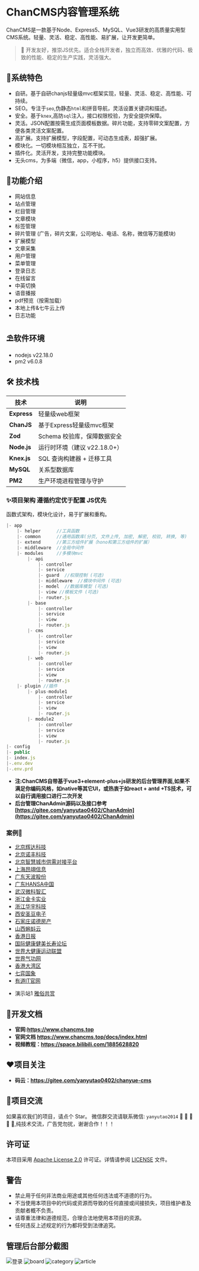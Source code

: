 # ChanCMS内容管理系统

ChanCMS是一款基于Node、Express5、MySQL、Vue3研发的高质量实用型CMS系统。轻量、灵活、稳定、高性能、易扩展，让开发更简单。

> 🌟 开发友好，推崇JS优先。适合全栈开发者，独立而高效、优雅的代码、极致的性能、稳定的生产实践，灵活强大。

## 🌈系统特色

* 自研。基于自研chanjs轻量级mvc框架实现，轻量、灵活、稳定、高性能、可持续。
* SEO。专注于`seo`,伪静态`html`和拼音导航，灵活设置关键词和描述。
* 安全。基于`knex`,高防`sql`注入，接口权限校验，为安全提供保障。
* 灵活。JSON配置按需生成页面模板数据。碎片功能，支持零碎文案配置，方便各类灵活文案配置。
* 高扩展。支持扩展模型，字段配置，可动态生成表，超强扩展。
* 模块化。一切模块相互独立，互不干扰。
* 插件化。灵活开发，支持完整功能模块。
* 无头cms，为多端（微信，app，小程序，h5）提供接口支持。

## 🚧功能介绍

* 网站信息
* 站点管理
* 栏目管理
* 文章模块
* 标签管理
* 碎片管理 (广告，碎片文案，公司地址、电话、名称，微信等万能模块)
* 扩展模型
* 文章采集
* 用户管理
* 菜单管理
* 登录日志
* 在线留言
* 中英切换
* 语音播报
* pdf预览（按需加载）
* 本地上传&七牛云上传
* 日志功能

## ⛱️软件环境

* nodejs v22.18.0
* pm2 v6.0.8

## 🛠 技术栈

| 技术 | 说明 |
|------|------|
| **Express** | 轻量级web框架  |
| **ChanJS**  | 基于Express轻量级mvc框架 |
| **Zod**     | Schema 校验库，保障数据安全 |
| **Node.js** | 运行时环境（建议 v22.18.0+） |
| **Knex.js** | SQL 查询构建器 + 迁移工具 |
| **MySQL**   | 关系型数据库 |
| **PM2**     | 生产环境进程管理与守护 |

### ✨项目架构 遵循约定优于配置 JS优先

函数式架构，模块化设计，易于扩展和重构。

```javascript
|- app
    |- helper      //工具函数
    |- common      //通用函数库(分页, 文件上传, 加密, 解密, 校验, 转换, 等)
    |- extend      //第三方组件扩展（hono和第三方组件的扩展）
    |- middleware  //全局中间件
    |- modules     //多模块mvc
        |- api 
            |- controller 
            |- service 
            |- guard  //权限控制 (可选) 
            |- middleware  //模块中间件 (可选)
            |- model  //数据库模型 (可选)
            |- view //模板文件 (可选)
            |- router.js 
        |- base 
            |- controller 
            |- service 
            |- view 
            |- router.js
        |- cms 
            |- controller 
            |- service 
            |- view 
            |- router.js
        |- web 
            |- controller 
            |- service 
            |- view 
            |- router.js
    |- plugin //插件
        |- plus-module1 
            |- controller 
            |- service 
            |- view 
            |- router.js 
        |- module2 
            |- controller 
            |- service 
            |- view 
            |- router.js
|- config 
|- public
|- index.js
|-.env.dev
|-.env.prd
```

* **注:ChanCMS自带基于vue3+element-plus+js研发的后台管理界面,如果不满足你编码风格，如native等其它UI，或热衷于如react + antd +TS技术，可以自行调用接口进行二次开发**
* **后台管理ChanAdmin源码以及接口参考 [https://gitee.com/yanyutao0402/ChanAdmin](https://gitee.com/yanyutao0402/ChanAdmin)**

### 案例🍅️

* [北京辉达科技](http://www.huidaep.com/ )
* [北京诺丰科技](http://www.novontrade.com/ )
* [北京智慧城市供需对接平台](https://gongxudj.com/#/headerNav/newHome)
* [上海昂翊信息](http://www.angyi-iot.com/)
* [广东天波股份](https://sec.telpo.cn/)
* [广东HANSA中国](http://www.hansa-asia.com/)
* [武汉微科智汇](http://www.whwkzh.cn/)
* [浙江金卡实业](http://zjjksy.com/)
* [浙江华宇科技](http://www.kinka.net.cn/)
* [西安圣豆电子](https://www.sundaytek.com/)
* [石家庄诺德房产](https://www.nuodefangchan.com/)
* [山西蝌蚪云](https://kd-yun.top/)
* [香港日报](http://www.hongkongdaily.net/)
* [国际健康健美长寿论坛](http://www.internationjms.cn/)
* [世界大健康运动联盟](http://www.worldhealthgames.com/)
* [世界气功网](http://www.shijieqigong.com/)
* [香港大湾区](https://hk.bossyun.com/)
* [七弈国象](https://doc.7yi.link/)
* [有道IT官网](http://www.wmjtyd.net/)
<!-- * [萌狮换电](http://www.51mshd.com/) -->
<!-- * [历史人物网](https://ancestries.cn/) -->
<!-- * [同宇宙官网](http://www.zdmedia.com.cn:81/) -->
<!-- * 十 [超前端](https://zoye.top/) -->

* 演示站1 [雅俗共赏](http://www.cqsmservices.cn/)

## 👵开发文档

* **官网:<https://www.chancms.top>**
* **官网文档 <https://www.chancms.top/docs/index.html>**
* **视频教程：<https://space.bilibili.com/1885628820>**

## ❤️项目关注

* **码云：<https://gitee.com/yanyutao0402/chanyue-cms>**

## 👴项目交流

 如果喜欢我们的项目，请点个 Star。
 微信群交流请联系微信: `yanyutao2014` 🧒 👧 👱 🧔 👴,纯技术交流，广告党勿扰，谢谢合作！！！

## 许可证

本项目采用 [Apache License 2.0](LICENSE) 许可证。详情请参阅 [LICENSE](LICENSE) 文件。

## 警告

* 禁止用于任何非法商业用途或其他任何违法或不道德的行为。
* 不当使用本项目中的代码或资源而导致的任何直接或间接损失，项目维护者及贡献者概不负责。
* 请尊重法律和道德规范，合理合法地使用本项目的资源。
* 任何违反上述规定的行为都将受到法律追究。

## 管理后台部分截图

![登录](https://pic.imgdb.cn/item/6749e83fd0e0a243d4db4f12.jpg)
![board](https://pic.imgdb.cn/item/6749e83fd0e0a243d4db4f11.jpg)
![category](https://pic.imgdb.cn/item/6749e83fd0e0a243d4db4f10.jpg)
![article](https://pic.imgdb.cn/item/6749e83fd0e0a243d4db4f13.jpg)
